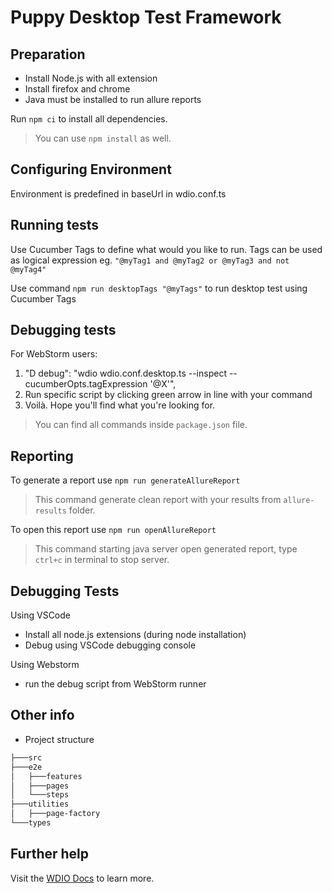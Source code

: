 # Puppy Desktop Test Framework

## Preparation

- Install Node.js with all extension
- Install firefox and chrome
- Java must be installed to run allure reports

Run `npm ci` to install all dependencies.

> You can use `npm install` as well.

## Configuring Environment

Environment is predefined in baseUrl in wdio.conf.ts

## Running tests

Use Cucumber Tags to define what would you like to run.
Tags can be used as logical expression eg. `"@myTag1 and @myTag2 or @myTag3 and not @myTag4"`

Use command `npm run desktopTags "@myTags"` to run desktop test using Cucumber Tags

## Debugging tests

For WebStorm users:
1. "D debug": "wdio wdio.conf.desktop.ts --inspect --cucumberOpts.tagExpression '@X'",
2. Run specific script by clicking green arrow in line with your command
3. Voilà. Hope you'll find what you're looking for.

> You can find all commands inside `package.json` file.

## Reporting

To generate a report use `npm run generateAllureReport`

> This command generate clean report with your results from `allure-results` folder.

To open this report use `npm run openAllureReport`

> This command starting java server open generated report, type `ctrl+c` in terminal to stop server.

## Debugging Tests

Using VSCode
- Install all node.js extensions (during node installation)
- Debug using VSCode debugging console

Using Webstorm
- run the debug script from WebStorm runner

## Other info

- Project structure

````bash
├───src
├───e2e
│   ├───features
│   ├───pages
│   └───steps
├───utilities
│   ├───page-factory
└───types
````
## Further help

Visit the [WDIO Docs](https://webdriver.io/) to learn more.


